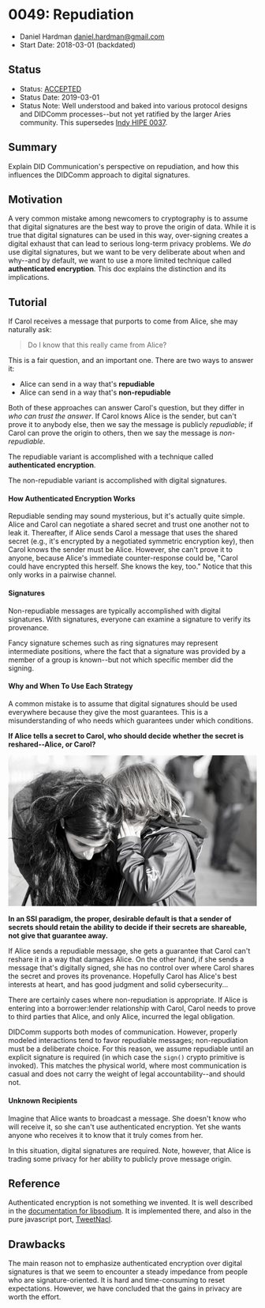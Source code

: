 # 0049: Repudiation
- Daniel Hardman <daniel.hardman@gmail.com>
- Start Date: 2018-03-01 (backdated)

## Status
- Status: [ACCEPTED](/README.md#rfc-lifecycle)
- Status Date: 2019-03-01
- Status Note: Well understood and baked into various protocol
  designs and DIDComm processes--but not yet ratified by the larger
  Aries community. This supersedes [Indy HIPE 0037](
  https://github.com/hyperledger/indy-hipe/tree/master/text/0037-repudiation).

## Summary
[summary]: #summary

Explain DID Communication's perspective on repudiation,
and how this influences the DIDComm approach to digital signatures.

## Motivation
[motivation]: #motivation

A very common mistake among newcomers to cryptography is to
assume that digital signatures are the best way to prove the
origin of data. While it is true that digital signatures can
be used in this way, over-signing creates a digital exhaust
that can lead to serious long-term privacy problems. We _do_ use
digital signatures, but we want to be very deliberate about
when and why--and by default, we want to use a more limited
technique called __authenticated encryption__. This doc
explains the distinction and its implications.

## Tutorial
[tutorial]: #tutorial

If Carol receives a message that purports to come from Alice, she may naturally ask:

>Do I know that this really came from Alice?

This is a fair question, and an important one. There are two ways to
answer it:

* Alice can send in a way that's __repudiable__
* Alice can send in a way that's __non-repudiable__

Both of these approaches can answer Carol's question, but they differ
  in _who can trust the answer_. If Carol knows Alice is the sender,
 but can't prove it to anybody else, then we say the
 message is publicly _repudiable_; if Carol can prove the origin
 to others, then we say the message is _non-repudiable_.

The repudiable variant is accomplished with a technique called
__authenticated encryption__.

The non-repudiable variant is accomplished with digital signatures.

#### How Authenticated Encryption Works

Repudiable sending may sound mysterious, but it's actually quite simple.
 Alice and Carol can negotiate a shared secret and trust one another not to
 leak it. Thereafter, if Alice sends Carol a message that uses the shared
 secret (e.g., it's encrypted by a negotiated symmetric
 encryption key), then Carol knows the sender must be Alice. However,
 she can't prove it to anyone, because Alice's immediate counter-response
 could be, "Carol could have encrypted this herself. She knows the key, too."
 Notice that this only works in a pairwise channel.

#### Signatures

Non-repudiable messages are typically accomplished with digital
 signatures. With signatures, everyone can examine a signature to verify
 its provenance.

Fancy signature schemes such as ring signatures may represent intermediate
 positions, where the fact that a signature was provided by a member of
 a group is known--but not which specific member did the signing.

#### Why and When To Use Each Strategy

A common mistake is to assume that digital signatures should be used
everywhere because they give the most guarantees. This is a misunderstanding
of who needs which guarantees under which conditions.

__If Alice tells a secret to Carol, who should decide whether the secret
is reshared--Alice, or Carol?__

[![photo by Wassim Loumi, CC SA 2.0, Flickr](whisper-secret.jpg)](https://www.flickr.com/photos/sophotow/16559284088)

__In an SSI paradigm, the proper, desirable default is that a sender of
secrets should retain the ability to decide if their secrets are shareable,
not give that guarantee away.__

If Alice sends a repudiable message, she gets a guarantee that Carol
can't reshare it in a way that damages Alice. On the other hand, if
she sends a message that's digitally signed, she has no control over
where Carol shares the secret and proves its provenance. Hopefully Carol has Alice's
best interests at heart, and has good judgment and solid cybersecurity...

There are certainly cases where non-repudiation is appropriate. If
 Alice is entering into a borrower:lender relationship with Carol,
 Carol needs to prove to third parties that Alice, and only Alice,
 incurred the legal obligation.

DIDComm supports both modes of communication. However, properly modeled
 interactions tend to favor repudiable messages; non-repudiation must be
 a deliberate choice. For this reason, we assume repudiable until
 an explicit signature is required (in which case the `sign()` crypto
 primitive is invoked). This matches the physical world, where most
 communication is casual and does not carry the weight of legal
 accountability--and should not.

#### Unknown Recipients

Imagine that Alice wants to broadcast a message. She doesn't know who will receive
it, so she can't use authenticated encryption. Yet she wants anyone who receives
it to know that it truly comes from her.

In this situation, digital signatures are required. Note, however, that Alice
is trading some privacy for her ability to publicly prove message origin.

## Reference
[reference]: #reference

Authenticated encryption is not something we invented. It is well described
in the [documentation for libsodium](
https://libsodium.gitbook.io/doc/public-key_cryptography/authenticated_encryption).
It is implemented there, and also in the pure javascript port, [TweetNacl](
https://tweetnacl.js.org/#/). 

## Drawbacks
[drawbacks]: #drawbacks

The main reason not to emphasize authenticated encryption over digital signatures
is that we seem to encounter a steady impedance from people who are signature-oriented.
It is hard and time-consuming to reset expectations. However, we have concluded that
the gains in privacy are worth the effort.
